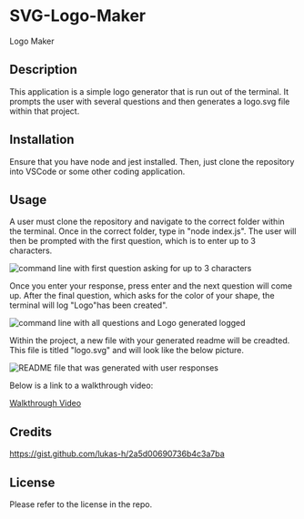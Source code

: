 # SVG-Logo-Maker
Logo Maker

## Description
This application is a simple logo generator that is run out of the terminal. It prompts the user with several questions and then generates a logo.svg file within that project. 

## Installation
Ensure that you have node and jest installed. Then, just clone the repository into VSCode or some other coding application. 

## Usage
A user must clone the repository and navigate to the correct folder within the terminal. Once in the correct folder, type in "node index.js". The user will then be prompted with the first question, which is to enter up to 3 characters.

![command line with first question asking for up to 3 characters](images/readme-question.png)

Once you enter your response, press enter and the next question will come up. After the final question, which asks for the color of your shape, the terminal will log "Logo"has been created".

![command line with all questions and Logo generated logged](images/readme-all-questions.png)

Within the project, a new file with your generated readme will be creadted. This file is titled "logo.svg" and will look like the below picture.

![README file that was generated with user responses](images/generated-readme.png)

Below is a link to a walkthrough video:

[Walkthrough Video](https://drive.google.com/file/d/1fVTyigUw8dCo-MwCAzztpA4_Z5b25sjx/view)

## Credits
https://gist.github.com/lukas-h/2a5d00690736b4c3a7ba


## License
Please refer to the license in the repo.